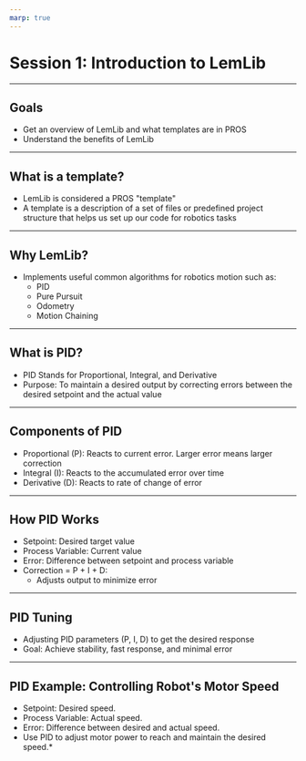 ```yaml
---
marp: true
---
```


# **Session 1: Introduction to LemLib**

---

## Goals

* Get an overview of LemLib and what templates are in PROS
* Understand the benefits of LemLib

---

## What is a template?

* LemLib is considered a PROS "template"
* A template is a description of a set of files or predefined project structure that helps us set up our code for robotics tasks

---

## Why LemLib?

* Implements useful common algorithms for robotics motion such as:
  * PID
  * Pure Pursuit
  * Odometry
  * Motion Chaining

---

## What is PID?

* PID Stands for Proportional, Integral, and Derivative
* Purpose: To maintain a desired output by correcting errors between the desired setpoint and the actual value

---

## Components of PID

* Proportional (P): Reacts to current error. Larger error means larger correction
* Integral (I): Reacts to the accumulated error over time
* Derivative (D): Reacts to rate of change of error

---

## How PID Works

* Setpoint: Desired target value
* Process Variable: Current value
* Error: Difference between setpoint and process variable
* Correction = P + I + D:
  * Adjusts output to minimize error

---

## PID Tuning

* Adjusting PID parameters (P, I, D) to get the desired response
* Goal: Achieve stability, fast response, and minimal error

---

## PID Example: Controlling Robot's Motor Speed

* Setpoint: Desired speed.
* Process Variable: Actual speed.
* Error: Difference between desired and actual speed.
* Use PID to adjust motor power to reach and maintain the desired speed.* 